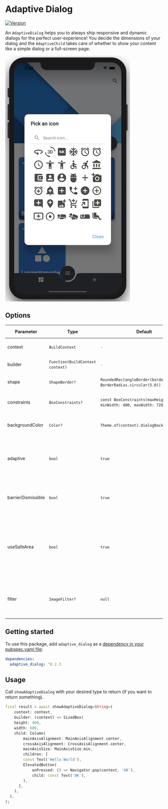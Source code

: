 # Adaptive Dialog

[![Version](https://img.shields.io/pub/v/adaptive_dialog.svg)](https://pub.dev/packages/adaptive_dialog)

An `AdaptiveDialog` helps you to always ship responsive and dynamic dialogs for the perfect user-experience! You decide the dimensions of your dialog and the `AdaptiveChild` takes care of whether to show your content like a simple dialog or a full-screen page.

![IconPicker](https://github.com/Ahmadre/FlutterIconPicker/blob/master/assets/FlutterIconPicker.png)

## Options

| __Parameter__           | __Type__           | __Default__ | __Short description__                |
| ----------------------- | ------------------ | ----------- | ------------------------------------- |
| context | `BuildContext`     | `-`         | Required due to `showDialog`'s base. |
| builder | `Function(BuildContext context)`     | `-`         | Required to build your child. |
| shape | `ShapeBorder?`     | `RoundedRectangleBorder(borderRadius: BorderRadius.circular(5.0))`         | The desired shape of your dialog. |
| constraints | `BoxConstraints?`     | `const BoxConstraints(maxHeight: 600, minWidth: 400, maxWidth: 720)`         | The max and min dimensions of your dialog. |
| backgroundColor | `Color?`     | `Theme.of(context).dialogBackgroundColor`         | The main background color of your dialog. |
| adaptive | `bool`     | `true`         | If adaptiveness should be applied. If not it only shows your content inside of an `AlertDialog`. |
| barrierDismissible | `bool`     | `true`         | Whether users can dismiss your dialog by tapping outside the dialog. |
| useSafeArea | `bool`     | `true`         | If `true` your whole dialog recognizes safe areas (could also lead to undesired layouts! Better use your own safe area widget inside your child!). |
| filter | `ImageFilter?`     | `null`         | If you want to add a desired BackdropFilter, you can pass here your `ImageFilter` to do so. |

## Getting started

To use this package, add `adaptive_dialog` as a [dependency in your pubspec.yaml file](https://flutter.io/platform-plugins/):

```yaml
dependencies:
  adaptive_dialog: ^0.2.3
```

## Usage

Call `showAdaptiveDialog` with your desired type to return (if you want to return something).

```dart
final result = await showAdaptiveDialog<String>(
    context: context,
    builder: (context) => SizedBox(
    height: 400,
    width: 600,
    child: Column(
        mainAxisAlignment: MainAxisAlignment.center,
        crossAxisAlignment: CrossAxisAlignment.center,
        mainAxisSize: MainAxisSize.min,
        children: [
        const Text('Hello World'),
        ElevatedButton(
            onPressed: () => Navigator.pop(context, 'OK'),
            child: const Text('OK'),
        ),
      ],
    ),
  ),
);
```
